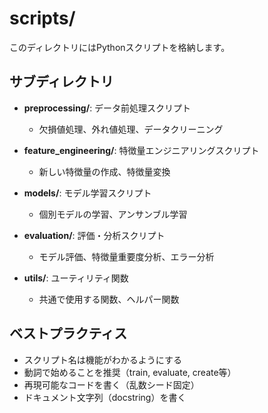 # scripts/

このディレクトリにはPythonスクリプトを格納します。

## サブディレクトリ

- **preprocessing/**: データ前処理スクリプト
  - 欠損値処理、外れ値処理、データクリーニング

- **feature_engineering/**: 特徴量エンジニアリングスクリプト
  - 新しい特徴量の作成、特徴量変換

- **models/**: モデル学習スクリプト
  - 個別モデルの学習、アンサンブル学習

- **evaluation/**: 評価・分析スクリプト
  - モデル評価、特徴量重要度分析、エラー分析

- **utils/**: ユーティリティ関数
  - 共通で使用する関数、ヘルパー関数

## ベストプラクティス

- スクリプト名は機能がわかるようにする
- 動詞で始めることを推奨（train, evaluate, create等）
- 再現可能なコードを書く（乱数シード固定）
- ドキュメント文字列（docstring）を書く
